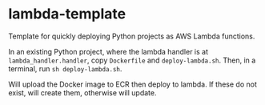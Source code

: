 # lambda-template

Template for quickly deploying Python projects as AWS Lambda functions.

In an existing Python project, where the lambda handler is at `lambda_handler.handler`, copy `Dockerfile` and `deploy-lambda.sh`. Then, in a terminal, run `sh deploy-lambda.sh`.

Will upload the Docker image to ECR then deploy to lambda. If these do not exist, will create them, otherwise will update.
